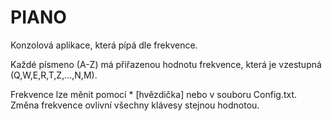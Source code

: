 # PIANO

Konzolová aplikace, která pípá dle frekvence. 

Každé písmeno (A-Z) má přiřazenou hodnotu frekvence, která je vzestupná (Q,W,E,R,T,Z,...,N,M). 

Frekvence lze měnit pomocí * [hvězdička] nebo v souboru Config.txt. Změna frekvence ovlivní všechny klávesy stejnou hodnotou. 
